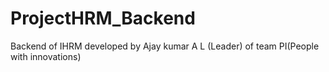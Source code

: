 # ProjectHRM_Backend
Backend of IHRM developed by Ajay kumar A L (Leader) of team PI(People with innovations)
